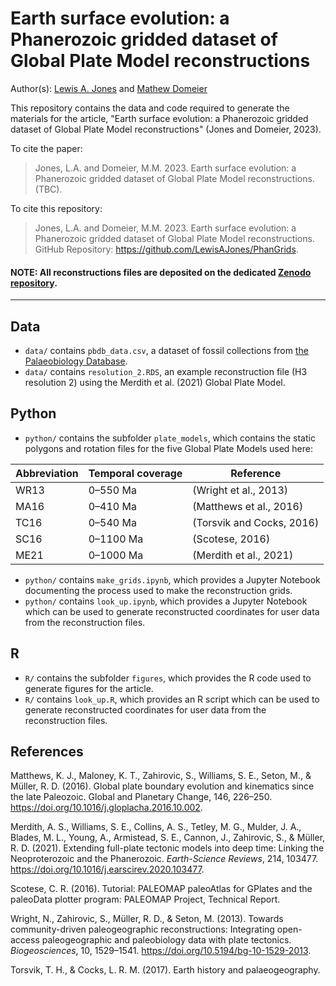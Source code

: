 # Earth surface evolution: a Phanerozoic gridded dataset of Global Plate Model reconstructions 

Author(s): [Lewis A. Jones](mailto:LewisA.Jones@outlook.com) and [Mathew Domeier](mailto:mathewd@uio.no)

This repository contains the data and code required to generate the materials for the article, "Earth surface evolution: a Phanerozoic gridded dataset of Global Plate Model reconstructions" (Jones and Domeier, 2023). 

To cite the paper: 

> Jones, L.A. and Domeier, M.M. 2023. Earth surface evolution: a Phanerozoic gridded dataset of Global Plate Model reconstructions. (TBC).

To cite this repository:

> Jones, L.A. and Domeier, M.M. 2023. Earth surface evolution: a Phanerozoic gridded dataset of Global Plate Model reconstructions. GitHub Repository: https://github.com/LewisAJones/PhanGrids.

#### NOTE: All reconstructions files are deposited on the dedicated [Zenodo repository]().

----

## Data

* `data/` contains `pbdb_data.csv`, a dataset of fossil collections from [the Palaeobiology Database](https://paleobiodb.org/#/).
* `data/` contains `resolution_2.RDS`, an example reconstruction file (H3 resolution 2) using the Merdith et al. (2021) Global Plate Model.

## Python

* `python/` contains the subfolder `plate_models`, which contains the static polygons and rotation files for the five Global Plate Models used here:

| Abbreviation | Temporal coverage | Reference                |
| ------------ | ----------------- | ------------------------ |
| WR13         | 0–550 Ma          | (Wright et al., 2013)    |
| MA16         | 0–410 Ma          | (Matthews et al., 2016)  |
| TC16         | 0–540 Ma          | (Torsvik and Cocks, 2016)|
| SC16         | 0–1100 Ma         | (Scotese, 2016)          |
| ME21         | 0–1000 Ma         | (Merdith et al., 2021)   |

* `python/` contains `make_grids.ipynb`, which provides a Jupyter Notebook documenting the process used to make the reconstruction grids.
* `python/` contains `look_up.ipynb`, which provides a Jupyter Notebook which can be used to generate reconstructed coordinates for user data from the reconstruction files.

## R

* `R/` contains the subfolder `figures`, which provides the R code used to generate figures for the article.
* `R/` contains `look_up.R`, which provides an R script which can be used to generate reconstructed coordinates for user data from the reconstruction files.

## References

Matthews, K. J., Maloney, K. T., Zahirovic, S., Williams, S. E., Seton, M., & Müller, R. D. (2016). Global plate boundary evolution and kinematics since the late Paleozoic. Global and Planetary Change, 146, 226–250. https://doi.org/10.1016/j.gloplacha.2016.10.002.

Merdith, A. S., Williams, S. E., Collins, A. S., Tetley, M. G., Mulder, J. A., Blades, M. L., Young, A., Armistead, S. E., Cannon, J., Zahirovic, S., & Müller, R. D. (2021). Extending full-plate tectonic models into deep time: Linking the Neoproterozoic and the Phanerozoic. *Earth-Science Reviews*, 214, 103477. https://doi.org/10.1016/j.earscirev.2020.103477.

Scotese, C. R. (2016). Tutorial: PALEOMAP paleoAtlas for GPlates and the paleoData plotter program: PALEOMAP Project, Technical Report.

Wright, N., Zahirovic, S., Müller, R. D., & Seton, M. (2013). Towards community-driven paleogeographic reconstructions: Integrating open-access paleogeographic and paleobiology data with plate tectonics. *Biogeosciences*, 10, 1529–1541. https://doi.org/10.5194/bg-10-1529-2013.

Torsvik, T. H., & Cocks, L. R. M. (2017). Earth history and palaeogeography.

